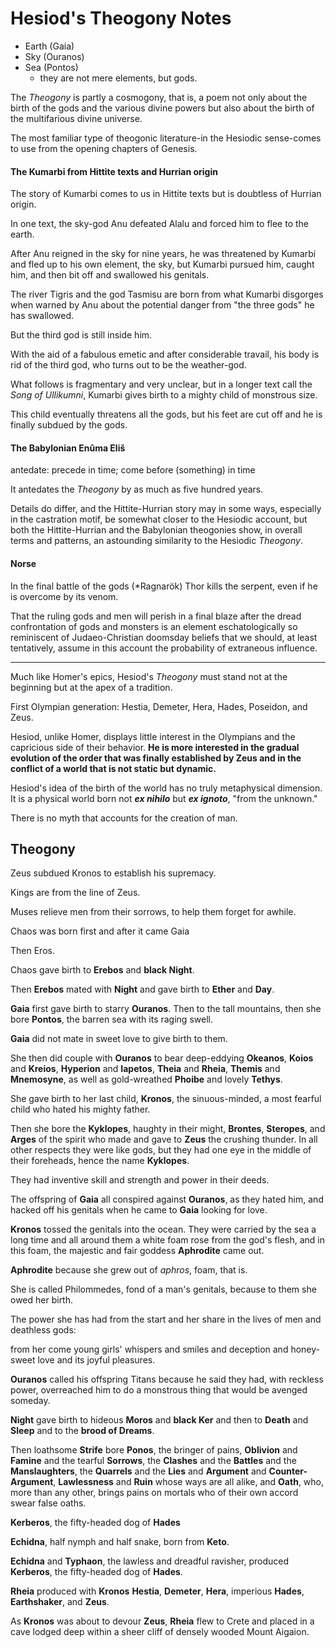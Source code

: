 # Hesiod's Theogony Notes

- Earth (Gaia)
- Sky (Ouranos)
- Sea (Pontos)
  - they are not mere elements, but gods.

The *Theogony* is partly a cosmogony, that is, a poem not only about the birth of the gods and the various divine powers but also about the birth of the multifarious divine universe.

The most familiar type of theogonic literature-in the Hesiodic sense-comes to use from the opening chapters of Genesis.

#### The Kumarbi from Hittite texts and Hurrian origin

The story of Kumarbi comes to us in Hittite texts but is doubtless of Hurrian origin.

In one text, the sky-god Anu defeated Alalu and forced him to flee to the earth.

After Anu reigned in the sky for nine years, he was threatened by Kumarbi and fled up to his own element, the sky, but Kumarbi pursued him, caught him, and then bit off and swallowed his genitals.

The river Tigris and the god Tasmisu are born from what Kumarbi disgorges when warned by Anu about the potential danger from "the three gods" he has swallowed.

But the third god is still inside him.

With the aid of a fabulous emetic and after considerable travail, his body is rid of the third god, who turns out to be the weather-god.

What follows is fragmentary and very unclear, but in a longer text call the *Song of Ullikumni*, Kumarbi gives birth to a mighty child of monstrous size.

This child eventually threatens all the gods, but his feet are cut off and he is finally subdued by the gods.

#### The Babylonian En&ucirc;ma Eli&scaron;

antedate: precede in time; come before (something) in time

It antedates the *Theogony* by as much as five hundred years.

Details do differ, and the Hittite-Hurrian story may in some ways, especially in the castration motif, be somewhat closer to the Hesiodic account, but both the Hittite-Hurrian and the Babylonian theogonies show, in overall terms and patterns, an astounding similarity to the Hesiodic *Theogony*.

#### Norse

In the final battle of the gods (*Ragnar&ouml;k) Thor kills the serpent, even if he is overcome by its venom.

That the ruling gods and men will perish in a final blaze after the dread confrontation of gods and monsters is an element eschatologically so reminiscent of Judaeo-Christian doomsday beliefs that we should, at least tentatively, assume in this account the probability of extraneous influence.

----

Much like Homer's epics, Hesiod's *Theogony* must stand not at the beginning but at the apex of a tradition.

First Olympian generation: Hestia, Demeter, Hera, Hades, Poseidon, and Zeus.

Hesiod, unlike Homer, displays little interest in the Olympians and the capricious side of their behavior. **He is more interested in the gradual evolution of the order that was finally established by Zeus and in the conflict of a world that is not static but dynamic.**

Hesiod's idea of the birth of the world has no truly metaphysical dimension. It is a physical world born not **_ex nihilo_** but **_ex ignoto_**, "from the unknown."

There is no myth that accounts for the creation of man.



## Theogony

Zeus subdued Kronos to establish his supremacy.

Kings are from the line of Zeus.

Muses relieve men from their sorrows, to help them forget for awhile.

Chaos was born first and after it came Gaia

Then Eros.

Chaos gave birth to **Erebos** and **black Night**.

Then **Erebos** mated with **Night** and gave birth to **Ether** and **Day**.

**Gaia** first gave birth to starry **Ouranos**. Then to the tall mountains, then she bore **Pontos**, the barren sea with its raging swell.

**Gaia** did not mate in sweet love to give birth to them.

She then did couple with **Ouranos** to bear deep-eddying **Okeanos**, **Koios** and **Kreios**, **Hyperion** and **Iapetos**, **Theia** and **Rheia**, **Themis** and **Mnemosyne**, as well as gold-wreathed **Phoibe** and lovely **Tethys**.

She gave birth to her last child, **Kronos**, the sinuous-minded, a most fearful child who hated his mighty father.

Then she bore the **Kyklopes**, haughty in their might, **Brontes**, **Steropes**, and **Arges** of the spirit who made and gave to **Zeus** the crushing thunder. In all other respects they were like gods, but they had one eye in the middle of their foreheads, hence the name **Kyklopes**.

They had inventive skill and strength and power in their deeds.

The offspring of **Gaia** all conspired against **Ouranos**, as they hated him, and hacked off his genitals when he came to **Gaia** looking for love.

**Kronos** tossed the genitals into the ocean. They were carried by the sea a long time and all around them a white foam rose from the god's flesh, and in this foam, the majestic and fair goddess **Aphrodite** came out.

**Aphrodite** because she grew out of *aphros*, foam, that is.

She is called Philommedes, fond of a man's genitals, because to them she owed her birth.

The power she has had from the start and her share in the lives of men and deathless gods:

from her come young girls' whispers and smiles and deception and honey-sweet love and its joyful pleasures.

**Ouranos** called his offspring Titans because he said they had, with reckless power, overreached him to do a monstrous thing that would be avenged someday.

**Night** gave birth to hideous **Moros** and **black Ker** and then to **Death** and **Sleep** and to the **brood of Dreams**.

Then loathsome **Strife** bore **Ponos**, the bringer of pains, **Oblivion** and **Famine** and the tearful **Sorrows**, the **Clashes** and the **Battles** and the **Manslaughters**, the **Quarrels** and the **Lies** and **Argument** and **Counter-Argument**, **Lawlessness** and **Ruin** whose ways are all alike, and **Oath**, who, more than any other, brings pains on mortals who of their own accord swear false oaths.

**Kerberos**, the fifty-headed dog of **Hades**

**Echidna**, half nymph and half snake, born from **Keto**.

**Echidna** and **Typhaon**, the lawless and dreadful ravisher, produced **Kerberos**, the fifty-headed dog of **Hades**.

**Rheia** produced with **Kronos** **Hestia**, **Demeter**, **Hera**, imperious **Hades**, **Earthshaker**, and **Zeus**.

As **Kronos** was about to devour **Zeus**, **Rheia** flew to Crete and placed in a cave lodged deep within a sheer cliff of densely wooded Mount Aigaion.